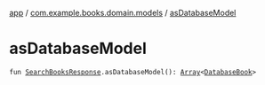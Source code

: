 [app](../index.md) / [com.example.books.domain.models](index.md) / [asDatabaseModel](./as-database-model.md)

# asDatabaseModel

`fun `[`SearchBooksResponse`](-search-books-response/index.md)`.asDatabaseModel(): `[`Array`](https://kotlinlang.org/api/latest/jvm/stdlib/kotlin/-array/index.html)`<`[`DatabaseBook`](../com.example.books.data.books/-database-book/index.md)`>`